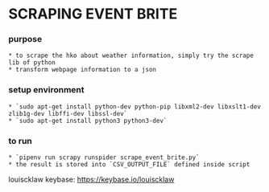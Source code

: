 # SCRAPING EVENT BRITE

### purpose
    * to scrape the hko about weather information, simply try the scrape lib of python
    * transform webpage information to a json

### setup environment
    * `sudo apt-get install python-dev python-pip libxml2-dev libxslt1-dev zlib1g-dev libffi-dev libssl-dev`
    * `sudo apt-get install python3 python3-dev`

### to run
    * `pipenv run scrapy runspider scrape_event_brite.py`
    * the result is stored into `CSV_OUTPUT_FILE` defined inside script


louiscklaw
keybase: https://keybase.io/louiscklaw
